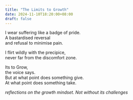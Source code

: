 ```yaml
---
title: "The Limits to Growth"
date: 2024-11-10T18:20:00+08:00
draft: false
---
```


I wear suffering like a badge of pride.  
A bastardised reversal  
and refusal to minimise pain.

I flirt wildly with the precipice,  
never far from the discomfort zone.   

Its to Grow,  
the voice says.  
But at what point does something give.  
At what point does something take.


*reflections on the growth mindset. Not without its challenges*